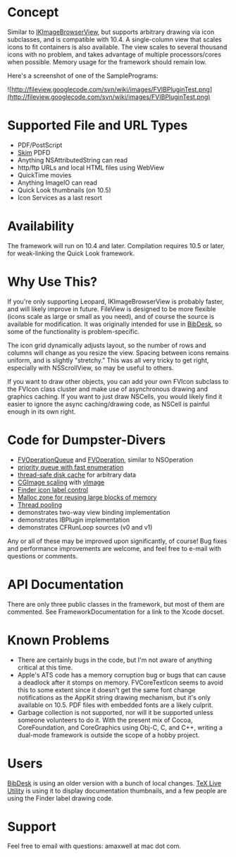# Concept #
Similar to [IKImageBrowserView](http://developer.apple.com/documentation/GraphicsImaging/Reference/IKImageBrowserView/IKImageBrowserView_Reference.html), but supports arbitrary drawing via icon subclasses, and is compatible with 10.4.  A single-column view that scales icons to fit containers is also available.  The view scales to several thousand icons with no problem, and takes advantage of multiple processors/cores when possible.  Memory usage for the framework should remain low.

Here's a screenshot of one of the SamplePrograms:

![http://fileview.googlecode.com/svn/wiki/images/FVIBPluginTest.png](http://fileview.googlecode.com/svn/wiki/images/FVIBPluginTest.png)

# Supported File and URL Types #
  * PDF/PostScript
  * [Skim](http://skim.sourceforge.net/) PDFD
  * Anything NSAttributedString can read
  * http/ftp URLs and local HTML files using WebView
  * QuickTime movies
  * Anything ImageIO can read
  * Quick Look thumbnails (on 10.5)
  * Icon Services as a last resort

# Availability #
The framework will run on 10.4 and later.  Compilation requires 10.5 or later, for weak-linking the Quick Look framework.

# Why Use This? #
If you're only supporting Leopard, IKImageBrowserView is probably faster, and will likely improve in future.  FileView is designed to be more flexible (icons scale as large or small as you need), and of course the source is available for modification.  It was originally intended for use in [BibDesk](http://bibdesk.sourceforge.net/), so some of the functionality is problem-specific.

The icon grid dynamically adjusts layout, so the number of rows and columns will change as you resize the view.  Spacing between icons remains uniform, and is slightly "stretchy."  This was all very tricky to get right, especially with NSScrollView, so may be useful to others.

If you want to draw other objects, you can add your own FVIcon subclass to the FVIcon class cluster and make use of asynchronous drawing and graphics caching.  If you want to just draw NSCells, you would likely find it easier to ignore the async caching/drawing code, as NSCell is painful enough in its own right.

# Code for Dumpster-Divers #
  * [FVOperationQueue](http://code.google.com/p/fileview/source/browse/trunk/fileview/FVOperationQueue.h) and [FVOperation](http://code.google.com/p/fileview/source/browse/trunk/fileview/FVOperation.h), similar to NSOperation
  * [priority queue with fast enumeration](http://code.google.com/p/fileview/source/browse/trunk/fileview/FVPriorityQueue.h)
  * [thread-safe disk cache](http://code.google.com/p/fileview/source/browse/trunk/fileview/FVCacheFile.h) for arbitrary data
  * [CGImage scaling](http://code.google.com/p/fileview/source/browse/trunk/fileview/FVCGImageUtilities.h) with [vImage](http://developer.apple.com/documentation/Performance/Conceptual/vImage/index.html)
  * [Finder icon label control](http://code.google.com/p/fileview/source/browse/trunk/fileview/FVColorMenuView.h)
  * [Malloc zone for reusing large blocks of memory](http://code.google.com/p/fileview/source/browse/trunk/fileview/fv_zone.cpp)
  * [Thread pooling](http://code.google.com/p/fileview/source/browse/trunk/fileview/FVThread.h)
  * demonstrates two-way view binding implementation
  * demonstrates IBPlugin implementation
  * demonstrates CFRunLoop sources (v0 and v1)

Any or all of these may be improved upon significantly, of course!  Bug fixes and performance improvements are welcome, and feel free to e-mail with questions or comments.

# API Documentation #
There are only three public classes in the framework, but most of them are commented.  See FrameworkDocumentation for a link to the Xcode docset.

# Known Problems #
  * There are certainly bugs in the code, but I'm not aware of anything critical at this time.
  * Apple's ATS code has a memory corruption bug or bugs that can cause a deadlock after it stomps on memory.  FVCoreTextIcon seems to avoid this to some extent since it doesn't get the same font change notifications as the AppKit string drawing mechanism, but it's only available on 10.5.  PDF files with embedded fonts are a likely culprit.
  * Garbage collection is not supported, nor will it be supported unless someone volunteers to do it.  With the present mix of Cocoa, CoreFoundation, and CoreGraphics using Obj-C, C, and C++, writing a dual-mode framework is outside the scope of a hobby project.

# Users #
[BibDesk](http://bibdesk.sourceforge.net) is using an older version with a bunch of local changes.  [TeX Live Utility](http://mactlmgr.googlecode.com/) is using it to display documentation thumbnails, and a few people are using the Finder label drawing code.

# Support #
Feel free to email with questions: amaxwell at mac dot com.
